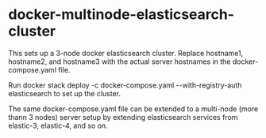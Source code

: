 # docker-multinode-elasticsearch-cluster
This sets up a 3-node docker elasticsearch cluster. Replace hostname1, hostname2, and hostname3 with the actual server hostnames in the docker-compose.yaml file.

Run docker stack deploy -c docker-compose.yaml --with-registry-auth elasticsearch to set up the cluster. 

The same docker-compose.yaml file can be extended to a multi-node (more thann 3 nodes) server setup by extending elasticsearch services from elastic-3, elastic-4, and so on.
